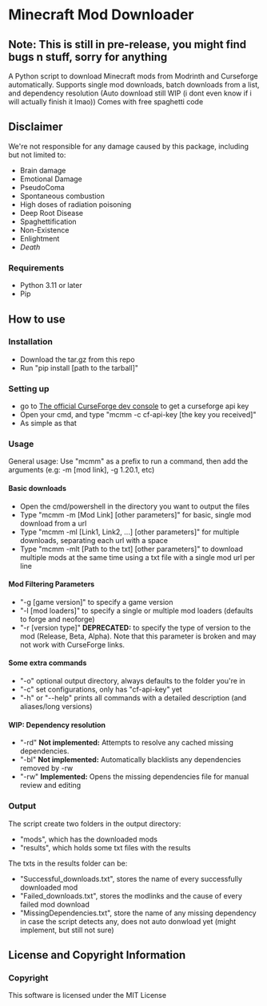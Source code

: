 # Minecraft Mod Downloader

## Note: This is still in pre-release, you might find bugs n stuff, sorry for anything

A Python script to download Minecraft mods from Modrinth and Curseforge automatically.
Supports single mod downloads, batch downloads from a list, and dependency resolution (Auto download still WIP (i dont even know if i will actually finish it lmao))
Comes with free spaghetti code

## Disclaimer

We're not responsible for any damage caused by this package, including but not limited to:

- Brain damage
- Emotional Damage
- PseudoComa
- Spontaneous combustion
- High doses of radiation poisoning
- Deep Root Disease
- Spaghettification
- Non-Existence
- Enlightment
- *Death*

### Requirements

- Python 3.11 or later
- Pip

## How to use

### Installation

- Download the tar.gz from this repo
- Run "pip install [path to the tarball]"

### Setting up

- go to [The official CurseForge dev console](https://console.curseforge.com/#%2Fapi-keys) to get a curseforge api key
- Open your cmd, and type "mcmm -c cf-api-key [the key you received]"
- As simple as that

### Usage

General usage: Use "mcmm" as a prefix to run a command, then add the arguments (e.g: -m [mod link], -g 1.20.1, etc)

#### Basic downloads

- Open the cmd/powershell in the directory you want to output the files
- Type "mcmm -m [Mod Link] [other parameters]" for basic, single mod download from a url
- Type "mcmm -ml [Link1, Link2, ...] [other parameters]" for multiple downloads, separating each url with a space
- Type "mcmm -mlt [Path to the txt] [other parameters]" to download multiple mods at the same time using a txt file with a single mod url per line

#### Mod Filtering Parameters

- "-g [game version]" to specify a game version
- "-l [mod loaders]" to specify a single or multiple mod loaders (defaults to forge and neoforge)
- "-r [version type]" **DEPRECATED:** to specify the type of version to the mod (Release, Beta, Alpha). Note that this parameter is broken and may not work with CurseForge links.

#### Some extra commands

- "-o" optional output directory, always defaults to the folder you're in
- "-c" set configurations, only has "cf-api-key" yet
- "-h" or "--help" prints all commands with a detailed description (and aliases/long versions)

#### **WIP:** Dependency resolution

- "-rd" **Not implemented:** Attempts to resolve any cached missing dependencies.
- "-bl" **Not implemented:** Automatically blacklists any dependencies removed by -rw
- "-rw" **Implemented:** Opens the missing dependencies file for manual review and editing

### Output

The script create two folders in the output directory:

- "mods", which has the downloaded mods
- "results", which holds some txt files with the results

The txts in the results folder can be:

- "Successful_downloads.txt", stores the name of every successfully downloaded mod
- "Failed_downloads.txt", stores the modlinks and the cause of every failed mod download
- "MissingDependencies.txt", store the name of any missing dependency in case the script detects any, does not auto donwload yet (might implement, but still not sure)

## License and Copyright Information

### Copyright

This software is licensed under the MIT License
